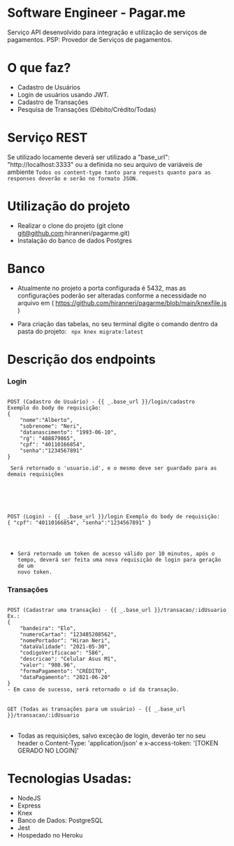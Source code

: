 # Software Engineer - Pagar.me
Serviço API desenvolvido para integração e utilização de serviços de pagamentos.
PSP: Provedor de Serviços de pagamentos.

# O que faz?
 - Cadastro de Usuários<br/>
 - Login de usuários usando JWT.
 - Cadastro de Transações
 - Pesquisa de Transações (Débito/Crédito/Todas)
 
 # Serviço REST
Se utilizado locamente deverá ser utilizado a "base_url": "http://localhost:3333" ou a definida no seu arquivo de variáveis de ambiente
<code>Todos os content-type tanto para requests quanto para as responses deverão e serão no formato JSON. </code>
</br>

# Utilização do projeto
- Realizar o clone do projeto (git clone git@github.com:hiranneri/pagarme.git)
- Instalação do banco de dados Postgres

# Banco
- Atualmente no projeto a porta configurada é 5432, mas as configurações poderão ser alteradas conforme a necessidade no arquivo em ( https://github.com/hiranneri/pagarme/blob/main/knexfile.js )

- Para criação das tabelas, no seu terminal digite o comando dentro da pasta do projeto:
<code> npx knex migrate:latest </code>

# Descrição dos endpoints
 <h3>Login</h3>
<code> 
POST (Cadastro de Usuário) - {{ _.base_url }}/login/cadastro
Exemplo do body de requisição:
{
	"nome":"Alberto",
	"sobrenome": "Neri",
	"datanascimento": "1993-06-10",
	"rg": "488879865",
	"cpf": "40110166854",
	"senha":"1234567891"
}
<p> Será retornado o 'usuario.id', e o mesmo deve ser guardado para as demais requisições </p>
</code></br>
<code>

POST (Login) - {{ _.base_url }}/login
Exemplo do body de requisição:
{
	"cpf": "40110166854",
	"senha":"1234567891"
}

- Será retornado um token de acesso válido por 10 minutos, após o tempo, deverá ser feita uma nova requisição de login para geração de um novo token.
</code></br>
<h3>Transações</h3>
<code>
POST (Cadastrar uma transação) - {{ _.base_url }}/transacao/:idUsuario
Ex.:
{
	"bandeira": "Elo",
	"numeroCartao": "123485208562",
	"nomePortador": "Hiran Neri",
	"dataValidade": "2021-05-30",
	"codigoVerificacao": "586",
	"descricao": "Celular Asus M1",
	"valor": "980.96",
	"formaPagamento": "CRÉDITO",
	"dataPagamento": "2021-06-20"
}
- Em caso de sucesso, será retornado o id da transação.
</code></br>
<code>
GET (Todas as transações para um usuário) - {{ _.base_url }}/transacao/:idUsuario
</code></br>

- Todas as requisições, salvo exceção de login, deverão ter no seu header o Content-Type: 'application/json' e x-access-token: '[TOKEN GERADO NO LOGIN]'

# Tecnologias Usadas:
- NodeJS
- Express
- Knex
- Banco de Dados: PostgreSQL
- Jest
- Hospedado no Heroku
